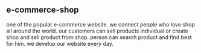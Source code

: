 ## e-commerce-shop

one of the popular e-commerce website. we connect people who love shop all around the world. our customers can sell products individual or create shop and sell product from shop. person can search product and find best for him.  we develop our website every day.  

``` TO RUN THIS PROJECT
